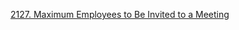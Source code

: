 [2127. Maximum Employees to Be Invited to a Meeting](https://leetcode.com/problems/maximum-employees-to-be-invited-to-a-meeting/description/)